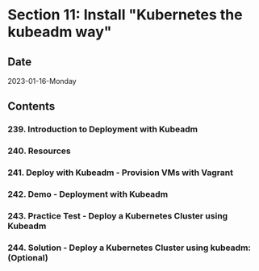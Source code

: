 # Section 11: Install "Kubernetes the kubeadm way"

## Date

2023-01-16-Monday

## Contents

### 239. Introduction to Deployment with Kubeadm

### 240. Resources

### 241. Deploy with Kubeadm - Provision VMs with Vagrant

### 242. Demo - Deployment with Kubeadm

### 243. Practice Test - Deploy a Kubernetes Cluster using Kubeadm

### 244. Solution - Deploy a Kubernetes Cluster using kubeadm: (Optional)
